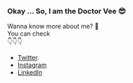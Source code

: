 ###  Okay ... So, I am the Doctor Vee 😎

<!--
**Doctor-Vee/Doctor-Vee** is a ✨ _special_ ✨ repository because its `README.md` (this file) appears on your GitHub profile.

Here are some ideas to get you started:

- 🔭 I’m currently working on ...
- 🌱 I’m currently learning ...
- 👯 I’m looking to collaborate on ...
- 🤔 I’m looking for help with ...
- 💬 Ask me about ...
- 📫 How to reach me: ...
- 😄 Pronouns: ...
- ⚡ Fun fact: ...
-->

Wanna know more about me? 🤔   
You can check   
👇👇👇
- [Twitter](https://twitter.com/DoctorVee). 
- [Instagram](https://www.instagram.com/mydoctorvee)
- [LinkedIn](https://www.linkedin.com/in/victor-chinewubeze/)

